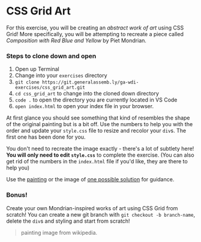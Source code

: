 # CSS Grid Art

For this exercise, you will be creating an *abstract work of art* using CSS Grid!  More specifically, you will be attempting to recreate a piece called *Composition with Red Blue and Yellow* by Piet Mondrian.  

### Steps to clone down and open
1. Open up Terminal
2. Change into your `exercises` directory
3. `git clone https://git.generalassemb.ly/ga-wdi-exercises/css_grid_art.git`
4. `cd css_grid_art` to change into the cloned down directory
5. `code .` to open the directory you are currently located in VS Code
6. `open index.html` to open your index file in your browser.

At first glance you should see something that kind of resembles the shape of the original painting but is a bit off.  Use the numbers to help you with the order and update your `style.css` file to resize and recolor your `div`s.  The first one has been done for you.  

You don't need to recreate the image exactly - there's a lot of subtlety here!
**You will only need to edit `style.css`** to complete the exercise.  (You can also get rid of the numbers in the `index.html` file if you'd like, they are there to help you)

Use the [painting](img/mondrian-composition-ii.jpg) or the image of [one possible solution](img/mondrian-css-solution.png) for guidance.  

### Bonus!

Create your own Mondrian-inspired works of art using CSS Grid from scratch!  You can create a new git branch with `git checkout -b branch-name`, delete the `div`s and styling and start from scratch!

> painting image from wikipedia.  
